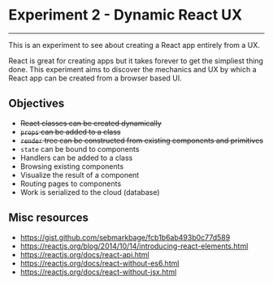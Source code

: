 # Experiment 2 - Dynamic React UX

--------------------------------------------------------------------------------
This is an experiment to see about creating a React app entirely from a UX.

React is great for creating apps but it takes forever to get the simpliest thing
done.  This experiment aims to discover the mechanics and UX by which a React
app can be created from a browser based UI.

## Objectives

* ~~React classes can be created dynamically~~
* ~~`props` can be added to a class~~
* ~~`render` tree can be constructed from existing components and primitives~~
* `state` can be bound to components
* Handlers can be added to a class
* Browsing existing components
* Visualize the result of a component
* Routing pages to components
* Work is serialized to the cloud (database)

## Misc resources

* https://gist.github.com/sebmarkbage/fcb1b6ab493b0c77d589
* https://reactjs.org/blog/2014/10/14/introducing-react-elements.html
* https://reactjs.org/docs/react-api.html
* https://reactjs.org/docs/react-without-es6.html
* https://reactjs.org/docs/react-without-jsx.html
